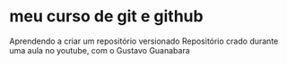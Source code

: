 # meu curso de git e github
 Aprendendo a criar um repositório versionado
Repositório crado durante uma aula no youtube, com o Gustavo Guanabara
